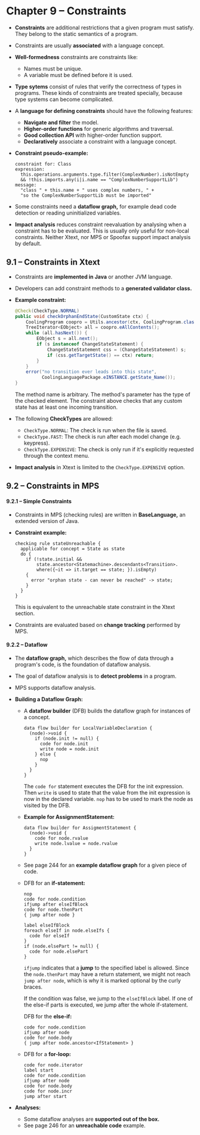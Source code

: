 # Chapter 9 – Constraints

- **Constraints** are additional restrictions that a given program must satisfy. They belong to the static semantics of a program.

- Constraints are usually **associated** with a language concept.

- **Well-formedness** constraints are constraints like:

  - Names must be unique.
  - A variable must be defined before it is used.

- **Type sytems** consist of rules that verify the correctness of types in programs. These kinds of constraints are treated specially, because type systems can become complicated.

- A **language for defining constraints** should have the following features:

  - **Navigate and filter** the model.
  - **Higher-order functions** for generic algorithms and traversal.
  - **Good collection API** with higher-order function support.
  - **Declaratively** associate a constraint with a language concept.

- **Constraint pseudo-example:**

  ```
  constraint for: Class
  expression:
    this.operations.arguments.type.filter(ComplexNumber).isNotEmpty 
    && !this.imports.any(i|i.name == "ComplexNumberSupportLib")
  message:
    "class " + this.name + " uses complex numbers, " +
    "so the ComplexNumberSupportLib must be imported"
  ```

- Some constraints need a **dataflow graph,** for example dead code detection or reading uninitialized variables.

- **Impact analysis** reduces constraint reevaluation by analysing when a constraint has to be evaluated. This is usually only useful for non-local constraints. Neither Xtext, nor MPS or Spoofax support impact analysis by default.



## 9.1 – Constraints in Xtext

- Constraints are **implemented in Java** or another JVM language. 

- Developers can add constraint methods to a **generated validator class.**

- **Example constraint:**

  ```java
  @Check(CheckType.NORMAL)
  public void checkOrphanEndState(CustomState ctx) {
      CoolingProgram coopro = Utils.ancestor(ctx, CoolingProgram.class);     
      TreeIterator<EObject> all = coopro.eAllContents();
      while (all.hasNext()) {
          EObject s = all.next();
          if (s instanceof ChangeStateStatement) {
              ChangeStateStatement css = (ChangeStateStatement) s;
              if (css.getTargetState() == ctx) return; 
          }
      }
      error("no transition ever leads into this state",
            CoolingLanguagePackage.eINSTANCE.getState_Name());
  }
  ```

  The method name is arbitrary. The method's parameter has the type of the checked element. The constraint above checks that any custom state has at least one incoming transition.

- The following **CheckTypes** are allowed:

  - `CheckType.NORMAL`: The check is run when the file is saved.
  - `CheckType.FAST`: The check is run after each model change (e.g. keypress).
  - `CheckType.EXPENSIVE`: The check is only run if it's explicitly requested through the context menu.

- **Impact analysis** in Xtext is limited to the `CheckType.EXPENSIVE` option.



## 9.2 – Constraints in MPS

#### 9.2.1 – Simple Constraints

- Constraints in MPS (checking rules) are written in **BaseLanguage,** an extended version of Java.

- **Constraint example:**

  ```
  checking rule stateUnreachable { 
    applicable for concept = State as state 
    do {
      if (!state.initial && 
          state.ancestor<Statemachine>.descendants<Transition>.
          where({~it => it.target == state; }).isEmpty) 
      { 
        error "orphan state - can never be reached" -> state;
      }
    }
  }
  ```

  This is equivalent to the unreachable state constraint in the Xtext section.

- Constraints are evaluated based on **change tracking** performed by MPS.

#### 9.2.2 – Dataflow

- The **dataflow graph,** which describes the flow of data through a program's code, is the foundation of dataflow analysis.

- The goal of dataflow analysis is to **detect problems** in a program.

- MPS supports dataflow analysis.

- **Building a Dataflow Graph:**

  - A **dataflow builder** (DFB) builds the dataflow graph for instances of a concept.

    ```
    data flow builder for LocalVariableDeclaration { 
      (node)->void {
        if (node.init != null) { 
          code for node.init 
          write node = node.init
        } else { 
          nop
        }
      }
    }
    ```

    The `code for` statement executes the DFB for the init expression. Then `write` is used to state that the value from the init expression is now in the declared variable. `nop` has to be used to mark the node as visited by the DFB.

  - **Example for AssignmentStatement:**

    ```
    data flow builder for AssigmentStatement { 
      (node)->void {
        code for node.rvalue
        write node.lvalue = node.rvalue 
      }
    }
    ```

  - See page 244 for an **example dataflow graph** for a given piece of code.

  - DFB for an **if-statement:**

    ```
    nop
    code for node.condition
    ifjump after elseIfBlock
    code for node.thenPart
    { jump after node }
    
    label elseIfBlock
    foreach elseIf in node.elseIfs {
      code for elseIf 
    }
    if (node.elsePart != null) { 
      code for node.elsePart
    }
    ```

    `ifjump` indicates that a **jump** to the specified label is allowed. Since the `node.thenPart` may have a return statement, we might not reach `jump after node`, which is why it is marked optional by the curly braces.

    If the condition was false, we jump to the `elseIfBlock` label. If one of the else-if parts is executed, we jump after the whole if-statement.

    DFB for the **else-if:**

    ```
    code for node.condition
    ifjump after node
    code for node.body
    { jump after node.ancestor<IfStatement> }
    ```

  - DFB for a **for-loop:**

    ```
    code for node.iterator 
    label start
    code for node.condition 
    ifjump after node
    code for node.body 
    code for node.incr 
    jump after start
    ```

- **Analyses:**

  - Some dataflow analyses are **supported out of the box.**
  - See page 246 for an **unreachable code** example.



